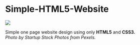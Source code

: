# Simple-HTML5-Website

<img src="https://repository-images.githubusercontent.com/243617752/59eb2300-9453-11ea-923c-b521639d60b5" class="border rounded-2 repository-og-image js-repository-image-container">

Simple one page website design using only <b>HTML5</b> and <b>CSS3.</b><br>
<i>Photo by Startup Stock Photos from Pexels.</i><br>
